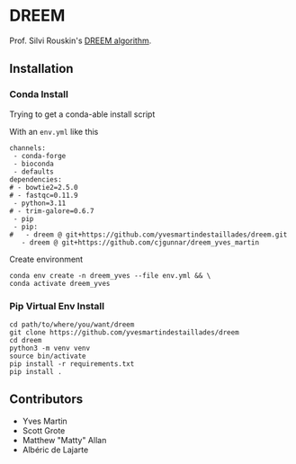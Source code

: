 # DREEM
Prof. Silvi Rouskin's [DREEM algorithm](https://www.ncbi.nlm.nih.gov/pmc/articles/PMC7310298/).

## Installation

### Conda Install

Trying to get a conda-able install script

With an `env.yml` like this

```
channels:
 - conda-forge
 - bioconda
 - defaults
dependencies:
# - bowtie2=2.5.0
# - fastqc=0.11.9
 - python=3.11
# - trim-galore=0.6.7
 - pip
 - pip:
#   - dreem @ git+https://github.com/yvesmartindestaillades/dreem.git
   - dreem @ git+https://github.com/cjgunnar/dreem_yves_martin
```

Create environment

```
conda env create -n dreem_yves --file env.yml && \
conda activate dreem_yves
```

### Pip Virtual Env Install

```
cd path/to/where/you/want/dreem
git clone https://github.com/yvesmartindestaillades/dreem
cd dreem
python3 -m venv venv
source bin/activate
pip install -r requirements.txt
pip install .
```


## Contributors
- Yves Martin
- Scott Grote 
- Matthew "Matty" Allan
- Albéric de Lajarte
